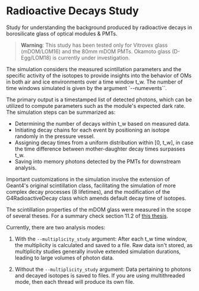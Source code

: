# Radioactive Decays Study

Study for understanding the background produced by radioactive decays in borosilicate glass of optical modules & PMTs.

> **Warning**: This study has been tested only for Vitrovex glass (mDOM/LOM16) and the 80mm mDOM PMTs. Okamoto glass (D-Egg/LOM18) is currently under investigation.

The simulation considers the measured scintillation parameters and the specific activity of the isotopes to provide insights into the behavior of OMs in both air and ice environments over a time window t_w. The number of time windows simulated is given by the argument `--numevents``.

The primary output is a timestamped list of detected photons, which can be utilized to compute parameters such as the module's expected dark rate. The simulation steps can be summarized as:

- Determining the number of decays within t_w based on measured data.
- Initiating decay chains for each event by positioning an isotope randomly in the pressure vessel.
- Assigning decay times from a uniform distribution within [0, t_w], in case the time difference between mother-daughter decay times surpasses t_w.
- Saving into memory photons detected by the PMTs for downstream analysis.

Important customizations in the simulation involve the extension of Geant4's original scintillation class, facilitating the simulation of more complex decay processes (8 lifetimes), and the modification of the G4RadioactiveDecay class which amends default decay time of isotopes.

The scintillation properties of the mDOM glass were measured in the scope of several theses. For a summary check section 11.2 of [this thesis](https://zenodo.org/record/8121321).

Currently, there are two analysis modes:

1. With the `--multiplicity_study` argument: After each t_w time window, the multiplicity is calculated and saved to a file. Raw data isn't stored, as multiplicity studies generally involve extended simulation durations, leading to large volumes of photon data.

2. Without the `--multiplicity_study` argument: Data pertaining to photons and decayed isotopes is saved to files. If you are using multithreaded mode, then each thread will produce its own file.